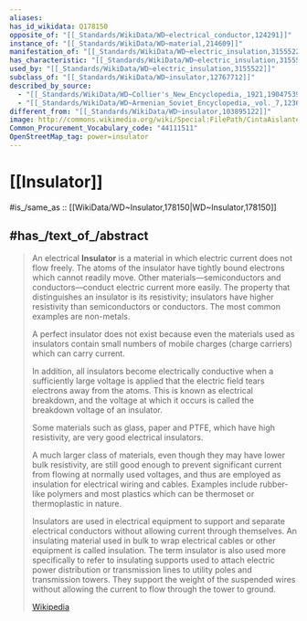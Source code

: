 ```yaml
---
aliases:
has_id_wikidata: Q178150
opposite_of: "[[_Standards/WikiData/WD~electrical_conductor,124291]]"
instance_of: "[[_Standards/WikiData/WD~material,214609]]"
manifestation_of: "[[_Standards/WikiData/WD~electric_insulation,3155522]]"
has_characteristic: "[[_Standards/WikiData/WD~electric_insulation,3155522]]"
used_by: "[[_Standards/WikiData/WD~electric_insulation,3155522]]"
subclass_of: "[[_Standards/WikiData/WD~insulator,12767712]]"
described_by_source:
  - "[[_Standards/WikiData/WD~Collier's_New_Encyclopedia,_1921,19047539]]"
  - "[[_Standards/WikiData/WD~Armenian_Soviet_Encyclopedia,_vol._7,123625363]]"
different_from: "[[_Standards/WikiData/WD~insulator,103895122]]"
image: http://commons.wikimedia.org/wiki/Special:FilePath/CintaAislanteElectricaRojaUnion.jpg
Common_Procurement_Vocabulary_code: "44111511"
OpenStreetMap_tag: power=insulator
---
```


# [[Insulator]] 

#is_/same_as :: [[WikiData/WD~Insulator,178150|WD~Insulator,178150]] 

## #has_/text_of_/abstract 

> An electrical **Insulator** is a material in which electric current does not flow freely. 
> The atoms of the insulator have tightly bound electrons which cannot readily move. 
> Other materials—semiconductors and conductors—conduct electric current more easily. 
> The property that distinguishes an insulator is its resistivity; 
> insulators have higher resistivity than semiconductors or conductors. 
> The most common examples are non-metals.
>
> A perfect insulator does not exist 
> because even the materials used as insulators contain small numbers of mobile charges 
> (charge carriers) which can carry current. 
> 
> In addition, all insulators become electrically conductive 
> when a sufficiently large voltage is applied 
> that the electric field tears electrons away from the atoms. 
> This is known as electrical breakdown, 
> and the voltage at which it occurs is called the breakdown voltage of an insulator. 
> 
> Some materials such as glass, paper and PTFE, which have high resistivity, 
> are very good electrical insulators. 
> 
> A much larger class of materials, even though they may have lower bulk resistivity, are still good enough to prevent significant current from flowing at normally used voltages, and thus are employed as insulation for electrical wiring and cables. Examples include rubber-like polymers and most plastics which can be thermoset or thermoplastic in nature.
>
> Insulators are used in electrical equipment to support and separate electrical conductors without allowing current through themselves. An insulating material used in bulk to wrap electrical cables or other equipment is called insulation. The term insulator is also used more specifically to refer to insulating supports used to attach electric power distribution or transmission lines to utility poles and transmission towers. They support the weight of the suspended wires without allowing the current to flow through the tower to ground.
>
> [Wikipedia](https://en.wikipedia.org/wiki/Insulator%20(electricity)) 

